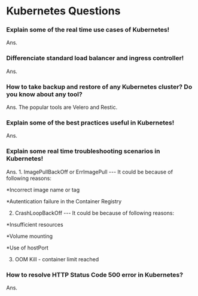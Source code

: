 # Kubernetes Questions

### Explain some of the real time use cases of Kubernetes!

Ans. 


### Differenciate standard load balancer and ingress controller!

Ans. 


### How to take backup and restore of any Kubernetes cluster? Do you know about any tool?

Ans. The popular tools are Velero and Restic.

### Explain some of the best practices useful in Kubernetes!

Ans.

### Explain some real time troubleshooting scenarios in Kubernetes!

Ans. 1. ImagePullBackOff or ErrImagePull --- It could be because of following reasons:

*Incorrect image name or tag

*Autentication failure in the Container Registry

2. CrashLoopBackOff --- It could be because of following reasons:

*Insufficient resources

*Volume mounting

*Use of hostPort

3. OOM Kill - container limit reached
   


### How to resolve **HTTP Status Code 500** error in Kubernetes?

Ans.



